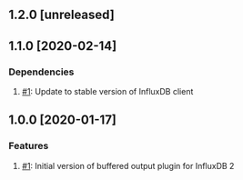 ## 1.2.0 [unreleased]

## 1.1.0 [2020-02-14]

### Dependencies
1. [#1](https://github.com/bonitoo-io/influxdb-plugin-fluent/pull/3): Update to stable version of InfluxDB client

## 1.0.0 [2020-01-17]

### Features
1. [#1](https://github.com/bonitoo-io/influxdb-plugin-fluent/pull/1): Initial version of buffered output plugin for InfluxDB 2
 
